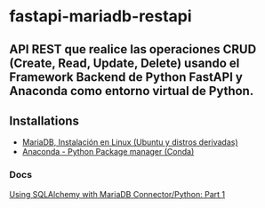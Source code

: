 # fastapi-mariadb-restapi

## API REST que realice las operaciones CRUD (Create, Read, Update, Delete) usando el Framework Backend de Python FastAPI y Anaconda como entorno virtual de Python.

## Installations

* [MariaDB, Instalación en Linux (Ubuntu y distros derivadas)](https://www.youtube.com/watch?v=XnAPDiaOLXE)
* [Anaconda - Python Package manager (Conda)](https://www.youtube.com/watch?v=aE7qxfgubS8&t=165s)

### Docs

[Using SQLAlchemy with MariaDB Connector/Python: Part 1](https://mariadb.com/resources/blog/using-sqlalchemy-with-mariadb-connector-python-part-1/)
